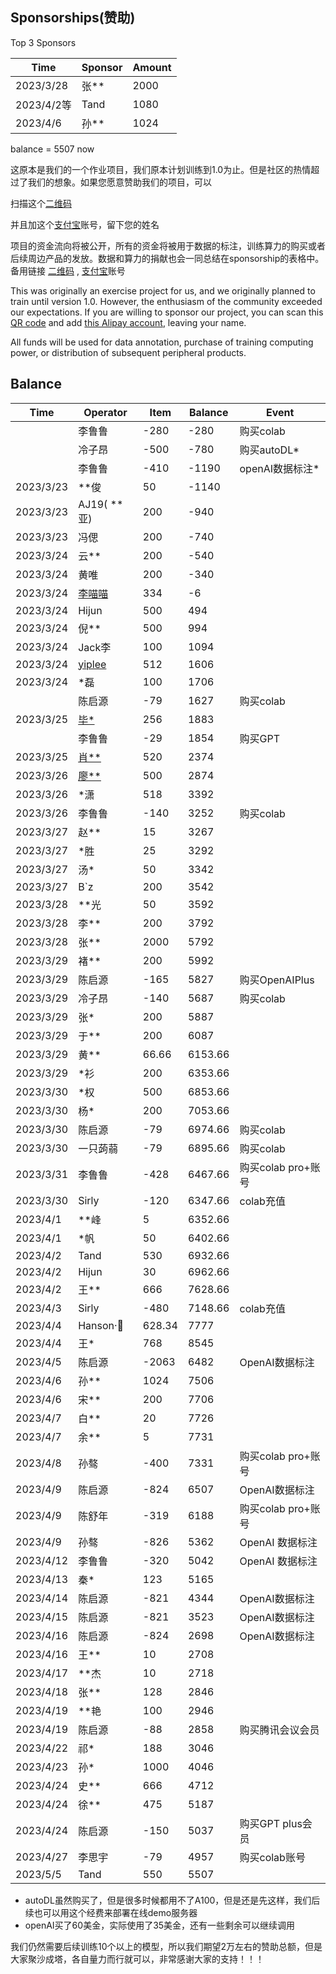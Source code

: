 ## Sponsorships(赞助)

Top 3 Sponsors

|Time    | Sponsor     | Amount |
| --- | --- | --- | 
| 2023/3/28 | 张** | 2000 |
| 2023/4/2等| Tand| 1080| 
| 2023/4/6 | 孙** | 1024|

balance =  5507  now

这原本是我们的一个作业项目，我们原本计划训练到1.0为止。但是社区的热情超过了我们的想象。如果您愿意赞助我们的项目，可以

扫描这个[二维码](https://s1.imagehub.cc/images/2023/03/23/fba44d198f0bb887089b4d8739363c0b.jpeg)

并且加这个[支付宝](https://s1.imagehub.cc/images/2023/03/23/b69e4e47759132dd3d4bbafa7bd602aa.jpeg)账号，留下您的姓名

项目的资金流向将被公开，所有的资金将被用于数据的标注，训练算力的购买或者后续周边产品的发放。数据和算力的捐献也会一同总结在sponsorship的表格中。备用链接 [二维码](image/sponser_QR_code.jpeg) , [支付宝](image/alipay_friend.jpeg)账号

This was originally an exercise project for us, and we originally planned to train until version 1.0. However, the enthusiasm of the community exceeded our expectations. If you are willing to sponsor our project, you can scan this [QR code](image/sponser_QR_code.jpeg)  and add [this Alipay account](image/alipay_friend.jpeg), leaving your name.

All funds will be used for data annotation, purchase of training computing power, or distribution of subsequent peripheral products.

## Balance

| Time| Operator| Item | Balance | Event |
| --- | --- | --- | --- | --- |
|  | 李鲁鲁 | -280 | -280 | 购买colab |
|  | 冷子昂 | -500 | -780 | 购买autoDL* |
|  | 李鲁鲁 | -410 | -1190 | openAI数据标注* |
| 2023/3/23 | **俊 | 50 | -1140 | |
| 2023/3/23 | AJ19( **亚) | 200|-940 | |
| 2023/3/23 | 冯偲| 200|-740 | |
| 2023/3/24 | 云**| 200|-540 | |
| 2023/3/24 | 黄唯| 200|-340 | |
| 2023/3/24 | [李喵喵](https://github.com/ljsabc/Fujisaki)  | 334|-6 | |
| 2023/3/24 | Hijun | 500|494 | |
| 2023/3/24 | 倪** | 500|994 | |
| 2023/3/24 | Jack李| 100| 1094 | |
| 2023/3/24 | [yiplee](https://github.com/pandodao/botastic) | 512| 1606 | |
| 2023/3/24 | *磊 | 100| 1706 | |
|  | 陈启源 | -79 | 1627 | 购买colab |
| 2023/3/25 | [毕*](https://github.com/BICHENG) | 256| 1883 | |
|  | 李鲁鲁 | -29 | 1854 | 购买GPT |
| 2023/3/25 | [肖**]( https://github.com/mobe1978) | 520| 2374 | |
| 2023/3/26 | [廖**]( https://github.com/liasece) | 500| 2874 | |
| 2023/3/26 | *潇 | 518| 3392| |
| 2023/3/26 | 李鲁鲁 | -140 | 3252 | 购买colab |
| 2023/3/27 | 赵** | 15| 3267| |
| 2023/3/27 | *胜| 25| 3292| |
| 2023/3/27 | 汤*| 50| 3342| |
| 2023/3/27 | B`z | 200| 3542| |
| 2023/3/28 | **光| 50| 3592| |
| 2023/3/28 | 李**| 200| 3792| |
| 2023/3/28 | 张**| 2000 | 5792| |
| 2023/3/29 | 褚**| 200| 5992| |
| 2023/3/29 | 陈启源 | -165 | 5827 | 购买OpenAIPlus|
| 2023/3/29 | 冷子昂 | -140 | 5687 | 购买colab|
| 2023/3/29 | 张*| 200| 5887| |
| 2023/3/29 | 于**| 200| 6087| |
| 2023/3/29 | 黄**| 66.66 | 6153.66| |
| 2023/3/29 | *衫| 200| 6353.66| |
| 2023/3/30 | *权| 500| 6853.66| |
| 2023/3/30 | 杨*| 200| 7053.66| |
| 2023/3/30 | 陈启源 | -79 | 6974.66 | 购买colab|
| 2023/3/30 | 一只蒟蒻| -79 | 6895.66 | 购买colab|
| 2023/3/31 | 李鲁鲁| -428 | 6467.66 | 购买colab pro+账号|
| 2023/3/30 | Sirly| -120 | 6347.66 |colab充值|
| 2023/4/1 | **峰| 5 | 6352.66 | |
| 2023/4/1 | *帆| 50 | 6402.66 | |
| 2023/4/2 | Tand| 530 | 6932.66 | |
| 2023/4/2 | Hijun| 30 | 6962.66 | |
| 2023/4/2 | 王**| 666 | 7628.66 | |
| 2023/4/3| Sirly| -480| 7148.66 |colab充值|
| 2023/4/4| Hanson·🐑 |628.34| 7777| |
| 2023/4/4| 王*|768 | 8545| |
| 2023/4/5| 陈启源 | -2063| 6482 | OpenAI数据标注|
| 2023/4/6| 孙**|1024| 7506| |
| 2023/4/6| 宋**|200| 7706| |
| 2023/4/7| 白**|20| 7726| |
| 2023/4/7| 余**|5| 7731| |
| 2023/4/8 |孙骜 | -400 | 7331 | 购买colab pro+账号|
| 2023/4/9| 陈启源 | -824| 6507| OpenAI数据标注|
| 2023/4/9| 陈舒年| -319| 6188| 购买colab pro+账号|
| 2023/4/9| 孙骜| -826| 5362| OpenAI 数据标注|
| 2023/4/12| 李鲁鲁| -320| 5042| OpenAI 数据标注|
| 2023/4/13| 秦*| 123| 5165| |
| 2023/4/14| 陈启源 | -821| 4344| OpenAI数据标注|
| 2023/4/15| 陈启源 | -821| 3523| OpenAI数据标注|
| 2023/4/16| 陈启源 | -824| 2698| OpenAI数据标注|
| 2023/4/16| 王**| 10| 2708| |
| 2023/4/17| **杰| 10| 2718| |
| 2023/4/18| 张**| 128| 2846| |
| 2023/4/19| **艳| 100| 2946| |
| 2023/4/19| 陈启源| -88| 2858| 购买腾讯会议会员|
| 2023/4/22| 祁*| 188| 3046| |
| 2023/4/23| 孙*| 1000| 4046| |
| 2023/4/24| 史**| 666| 4712| |
| 2023/4/24| 徐**| 475| 5187| |
| 2023/4/24| 陈启源| -150| 5037| 购买GPT plus会员|
| 2023/4/27| 李思宇| -79| 4957| 购买colab账号|
| 2023/5/5| Tand| 550 | 5507 | |


* autoDL虽然购买了，但是很多时候都用不了A100，但是还是先这样，我们后续也可以用这个经费来部署在线demo服务器
* openAI买了60美金，实际使用了35美金，还有一些剩余可以继续调用

我们仍然需要后续训练10个以上的模型，所以我们期望2万左右的赞助总额，但是大家聚沙成塔，各自量力而行就可以，非常感谢大家的支持！！！


